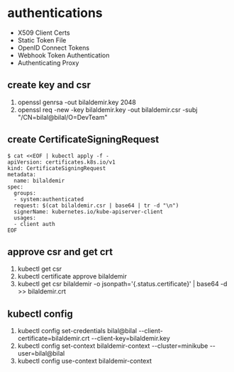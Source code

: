 # authentications
- X509 Client Certs
- Static Token File
- OpenID Connect Tokens
- Webhook Token Authentication
- Authenticating Proxy

## create key and csr
1. openssl genrsa -out bilaldemir.key 2048
2. openssl req -new -key bilaldemir.key -out bilaldemir.csr -subj "/CN=bilal@bilal/O=DevTeam"

## create CertificateSigningRequest
```
$ cat <<EOF | kubectl apply -f -
apiVersion: certificates.k8s.io/v1
kind: CertificateSigningRequest
metadata:
  name: bilaldemir
spec:
  groups:
  - system:authenticated
  request: $(cat bilaldemir.csr | base64 | tr -d "\n")
  signerName: kubernetes.io/kube-apiserver-client
  usages:
  - client auth
EOF
```

## approve csr and get crt
1. kubectl get csr
2. kubectl certificate approve bilaldemir
3. kubectl get csr bilaldemir -o jsonpath='{.status.certificate}' | base64 -d >> bilaldemir.crt

## kubectl config
1. kubectl config set-credentials bilal@bilal --client-certificate=bilaldemir.crt --client-key=bilaldemir.key
2. kubectl config set-context bilaldemir-context --cluster=minikube --user=bilal@bilal
3. kubectl config use-context bilaldemir-context
